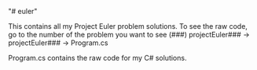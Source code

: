 "# euler" 

This contains all my Project Euler problem solutions. To see the raw code, go to the number of the problem you want to see (###) projectEuler### -> projectEuler### -> Program.cs

Program.cs contains the raw code for my C# solutions.
